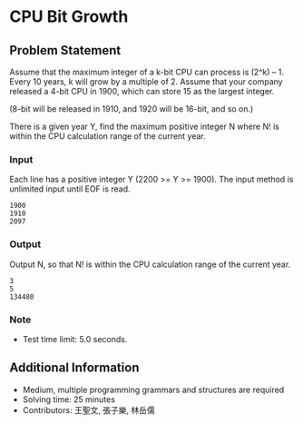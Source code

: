# CPU Bit Growth

## Problem Statement
Assume that the maximum integer of a k-bit CPU can process is (2^k) – 1. Every 10 years, k will grow by a multiple of 2. Assume that your company released a 4-bit CPU in 1900, which can store 15 as the largest integer. 

(8-bit will be released in 1910, and 1920 will be 16-bit, and so on.)

There is a given year Y, find the maximum positive integer N where N! is within the CPU calculation range of the current year.

### Input
Each line has a positive integer Y (2200 >= Y >= 1900). The input method is unlimited input until EOF is read.
```
1900
1910
2097
```

### Output
Output N, so that N! is within the CPU calculation range of the current year.
```
3
5
134480
```

### Note
* Test time limit: 5.0 seconds.

## Additional Information
* Medium, multiple programming grammars and structures are required
* Solving time: 25 minutes
* Contributors: 王聖文, 張子樂, 林岳儒

